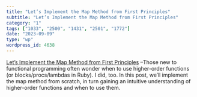 ```yaml
---
title: "Let’s Implement the Map Method from First Principles"
subtitle: "Let’s Implement the Map Method from First Principles"
category: "1"
tags: ["1033", "2500", "1431", "2501", "1772"]
date: "2023-09-09"
type: "wp"
wordpress_id: 4638
---
```

[ Let’s Implement the Map Method from First Principles]( https://www.akshaykhot.com/map-from-first-principles/?ref=akshays-blog-newsletter) –Those new to functional programming often wonder when to use higher-order functions (or blocks/procs/lambdas in Ruby). I did, too. In this post, we’ll implement the map method from scratch, in turn gaining an intuitive understanding of higher-order functions and when to use them.